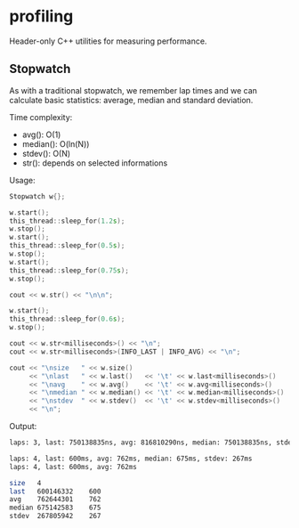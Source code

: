 # profiling
Header-only C++ utilities for measuring performance.

## Stopwatch

As with a traditional stopwatch, we remember lap times and we can calculate basic statistics: average, median and standard deviation.

Time complexity: 
- avg(): O(1)
- median(): O(ln(N))
- stdev(): O(N)
- str(): depends on selected informations

Usage:

``` C++
Stopwatch w{};

w.start();
this_thread::sleep_for(1.2s);
w.stop();
w.start();
this_thread::sleep_for(0.5s);
w.stop();
w.start();
this_thread::sleep_for(0.75s);
w.stop();

cout << w.str() << "\n\n";

w.start();
this_thread::sleep_for(0.6s);
w.stop();

cout << w.str<milliseconds>() << "\n";
cout << w.str<milliseconds>(INFO_LAST | INFO_AVG) << "\n";

cout << "\nsize   " << w.size()
     << "\nlast   " << w.last()   << '\t' << w.last<milliseconds>()
     << "\navg    " << w.avg()    << '\t' << w.avg<milliseconds>()
     << "\nmedian " << w.median() << '\t' << w.median<milliseconds>()
     << "\nstdev  " << w.stdev()  << '\t' << w.stdev<milliseconds>()
     << "\n";
```

Output:

``` bash
laps: 3, last: 750138835ns, avg: 816810290ns, median: 750138835ns, stdev: 289639222ns

laps: 4, last: 600ms, avg: 762ms, median: 675ms, stdev: 267ms
laps: 4, last: 600ms, avg: 762ms

size   4
last   600146332	600
avg    762644301	762
median 675142583	675
stdev  267805942	267
```
